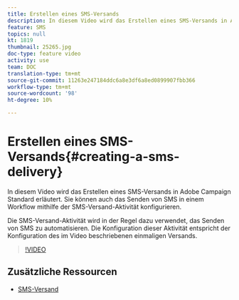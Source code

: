```yaml
---
title: Erstellen eines SMS-Versands
description: In diesem Video wird das Erstellen eines SMS-Versands in Adobe Campaign Standard (ACS) erläutert.
feature: SMS
topics: null
kt: 1819
thumbnail: 25265.jpg
doc-type: feature video
activity: use
team: DOC
translation-type: tm+mt
source-git-commit: 11263e247184ddc6a8e3df6a8ed0899907fbb366
workflow-type: tm+mt
source-wordcount: '98'
ht-degree: 10%

---
```



# Erstellen eines SMS-Versands{#creating-a-sms-delivery}

In diesem Video wird das Erstellen eines SMS-Versands in Adobe Campaign Standard erläutert. Sie können auch das Senden von SMS in einem Workflow mithilfe der SMS-Versand-Aktivität konfigurieren.

Die SMS-Versand-Aktivität wird in der Regel dazu verwendet, das Senden von SMS zu automatisieren. Die Konfiguration dieser Aktivität entspricht der Konfiguration des im Video beschriebenen einmaligen Versands.

>[!VIDEO](https://video.tv.adobe.com/v/25265/?quality=12)

## Zusätzliche Ressourcen

* [SMS-Versand](https://docs.adobe.com/content/help/en/campaign-standard/using/managing-processes-and-data/channel-activities/sms-delivery.html#configuration)
